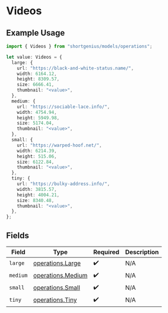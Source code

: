# Videos

## Example Usage

```typescript
import { Videos } from "shortgenius/models/operations";

let value: Videos = {
  large: {
    url: "https://black-and-white-status.name/",
    width: 6164.12,
    height: 8309.57,
    size: 6666.41,
    thumbnail: "<value>",
  },
  medium: {
    url: "https://sociable-lace.info/",
    width: 4754.94,
    height: 5949.98,
    size: 5174.04,
    thumbnail: "<value>",
  },
  small: {
    url: "https://warped-hoof.net/",
    width: 6214.39,
    height: 515.06,
    size: 6122.84,
    thumbnail: "<value>",
  },
  tiny: {
    url: "https://bulky-address.info/",
    width: 3815.57,
    height: 4004.21,
    size: 8340.48,
    thumbnail: "<value>",
  },
};
```

## Fields

| Field                                                  | Type                                                   | Required                                               | Description                                            |
| ------------------------------------------------------ | ------------------------------------------------------ | ------------------------------------------------------ | ------------------------------------------------------ |
| `large`                                                | [operations.Large](../../models/operations/large.md)   | :heavy_check_mark:                                     | N/A                                                    |
| `medium`                                               | [operations.Medium](../../models/operations/medium.md) | :heavy_check_mark:                                     | N/A                                                    |
| `small`                                                | [operations.Small](../../models/operations/small.md)   | :heavy_check_mark:                                     | N/A                                                    |
| `tiny`                                                 | [operations.Tiny](../../models/operations/tiny.md)     | :heavy_check_mark:                                     | N/A                                                    |